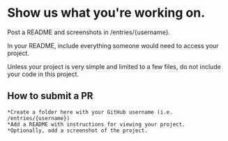 # Show us what you're working on.

Post a README and screenshots in /entries/{username}.

In your README, include everything someone would need to access your project.

Unless your project is very simple and limited to a few files, do not include your code in this project.

## How to submit a PR

    *Create a folder here with your GitHub username (i.e. /entries/{username})
    *Add a README with instructions for viewing your project.
    *Optionally, add a screenshot of the project.
